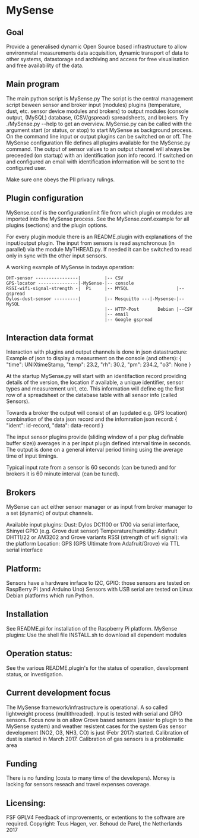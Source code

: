 MySense
=======

Goal
----
Provide a generalised dynamic Open Source based infrastructure to allow environmetal measurements data acquisition, dynamic transport of data to other systems, datastorage and archiving and access for free visualisation and free availability  of the data.

Main program
------------
The main python script is MySense.py
The script is the central management script beween sensor and broker input (modules) plugins (temperature, dust, etc. sensor device modules and brokers) to output modules (console output, (MySQL) database, (CSV/gspread) spreadsheets, and brokers.
Try ./MySense.py --help to get an overview.
MySense.py can be called with the argument start (or status, or stop) to start MySense as background process.
On the command line input or output plugins can be switched on or off.
The MySense configuration file defines all plugins available for the MySense.py command.
The output of sensor values to an output channel will always be preceeded (on startup) with an identification json info record.
If switched on and configured an email with identification information will be sent to the configured user.

Make sure one obeys the PII privacy rulings.

Plugin configuration 
--------------------
MySense.conf is the configuration/init file from which plugin or modules are imported into the MySense process. See the MySense.conf.example for all plugins (sections) and the plugin options.

For every plugin module there is an README.plugin with explanations of the input/output plugin.
The input from sensors is read asynchronous (in parallel) via the module MyTHREAD.py.
If needed it can be switched to read only in sync with the other input sensors.

A working example of MySense in todays operation:

    DHT-sensor ----------------|         |-- CSV
    GPS-locator ---------------|-MySense-|-- console
    RSSI-wifi-signal-strength -|  Pi     |-- MYSQL                  |--gspread
    Dylos-dust-sensor ---------|         |-- Mosquitto ---|-Mysense-|--MySQL
                                         |-- HTTP-Post       Debian |--CSV
                                         |-- email
                                         |-- Google gspread

Interaction data format
-----------------------
Interaction with plugins and output channels is done in json datastructure:
Example of json to display a measurment on the console (and others):
     { "time": UNIXtimeStamp,
        "temp": 23.2,
        "rh": 30.2,
        "pm": 234.2,
        "o3": None }

At the startup MySense.py will start with an identifaction record providing details of the version, the location if available, a unique identifier, sensor types and measurement unit, etc.
This information will define eg the first row of a spreadsheet or the database table with all sensor info (called Sensors).

Towards a broker the output will consist of an (updated e.g. GPS location) combination of the data json record and the infomration json record:
    { "ident": id-record, "data": data-record }

The input sensor plugins provide (sliding window of a per plug definable buffer size)) averages in a per input plugin defined interval time in seconds. The output is done on a general interval period timing using the average time of input timings.

Typical input rate from a sensor is 60 seconds (can be tuned) and for brokers it is 60 minute interval (can be tuned).

Brokers
-------
MySense can act either sensor manager or as input from broker manager to a set (dynamic) of output channels. 

Available input plugins:
Dust: Dylos DC1100 or 1700 via serial interface, Shinyei GPIO (e.g. Grove dust sensor)
Temperature/humidity: Adafruit DHT11/22 or AM3202 and Grove variants
RSSI (strength of wifi signal): via the platform
Location: GPS (GPS Ultimate from Adafruit/Grove) via TTL serial interface

Platform:
--------
Sensors have a hardware inrface to I2C, GPIO: those sensors are tested on RaspBerry Pi (and Arduino Uno)
Sensors with USB serial are tested on Linux Debian platforms which run Python.

Installation
------------
See README.pi for installation of the Raspberry Pi platform.
MySense plugins: Use the shell file INSTALL.sh to download all dependent modules

Operation status:
----------------
See the various README.plugin's for the status of operation, development status, or investigation.

Current development focus
-------------------------
The MySense framework/infrastructure is operational. A so called lightweight process (multithreaded).
Input is tested with serial and GPIO sensors.
Focus now is on allow Grove based sensors (easier to plugin to the MySense system) and weather resistent cases for the system
Gas sensor development (NO2, O3, NH3, CO) is just (Febr 2017) started.
Calibration of dust is started in March 2017.
Calibration of gas sensors is a problematic area

Funding
-------
There is no funding (costs to many time of the developers).
Money is lacking for sensors reseach and travel expenses coverage.

Licensing:
---------
FSF GPLV4
Feedback of improvements, or extentions to the software are required.
Copyright: Teus Hagen, ver. Behoud de Parel, the Netherlands 2017

